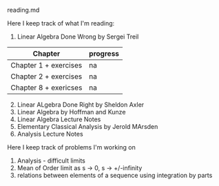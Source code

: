 reading.md

Here I keep track of what I'm reading:

1. Linear Algebra Done Wrong by Sergei Treil

Chapter | progress 
--------|---------
Chapter 1 + exercises | na
Chapter 2 + exercises | na
Chapter 8 + exericses | na

2. Linear ALgebra Done Right by Sheldon Axler 
3. Linear Algebra by Hoffman and Kunze 
4. Linear Algebra Lecture Notes 
5. Elementary Classical Analysis by Jerold MArsden
6. Analysis Lecture Notes 

Here I keep track of problems I'm working on 
1. Analysis - difficult limits
2. Mean of Order limit as s -> 0, s -> +/-infinity
3. relations between elements of a sequence using integration by parts